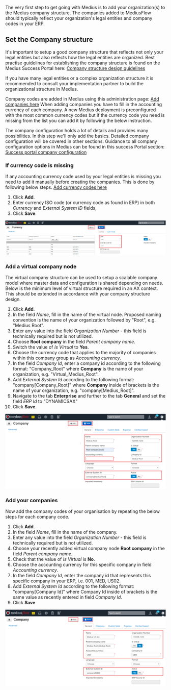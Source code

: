 The very first step to get going with Medius is to add your organization(s) to the Medius company structure. The companies added to MediusFlow should typically reflect your organization's legal entities and company codes in your ERP.

## Set the Company structure
It's important to setup a good company structure that reflects not only your legal entities but also reflects how the legal entities are organized.
Best practise guidelines for establishing the company structure is found on the Medius Success Portal here: [Company structure design guidelines](https://success.mediusflow.com/documentation/administration_guide/administration_pages/configuration_tutorials/company_structure/)

If you have many legal entities or a complex organization structure it is recommended to consult your implementation partner to build the organizational structure in Medius.

Company codes are added in Medius using this administration page: [Add companies here](https://cloud.mediusflow.com/$TenantNameQA/#/Administration/Medius.Core.Entities.Company)
When adding companies you have to fill in the accounting currency of each company. A new Medius deployment is preconfigured with the most common currency codes but if the currency code you need is missing from the list you can add it by following the below instruction.

The company configuration holds a lot of details and provides many possibilities. In this step we'll only add the basics. Detailed company configuration will be covered in other sections.
Guidance to all company configuration options in Medius can be found in this success Portal section: [Success portal company configuration](https://success.mediusflow.com/documentation/administration_guide/administration_pages/company/)

### If currency code is missing
If any accounting currency code used by your legal entities is missing you need to add it manually before creating the companies. This is done by following below steps.
[Add currency codes here](https://cloud.mediusflow.com/$TenantNameQA/#/Administration/Medius.Core.Entities.Currency)

1. Click **Add**.
2. Enter currency ISO code (or currency code as found in ERP) in both *Currency* and *External System ID* fields,
3. Click **Save**.

![](../../images/AddCurrencyCode.png)

### Add a virtual company node
The virtual company structure can be used to setup a scalable company model where master data and configuration is shared depending on needs. Below is the minimum level of virtual structure required in an AX context. 
This should be extended in accordance with your company structure design.

1. Click **Add**.
2. In the field *Name*, fill in the name of the virtual node. Proposed naming convention is the name of your organization followed by "Root", e.g. "Medius Root".
3. Enter any value into the field *Organization Number* - this field is technically required but is not utilized.
4. Choose **Root company** in the field *Parent company name*.
5. Switch the value of *Is Virtual* to **Yes**.
6. Choose the currency code that applies to the majority of companies within this company group as *Accounting currency*.
7. In the field *Company Id*, enter a company id according to the following format: "Company_Root" where **Company** is the name of your organization, e.g. "Virtual_Medius_Root".
8. Add *External System Id* according to the following format: "company[Company_Root]" where **Company** inside of brackets is the name of your organization, e.g. "company[Medius_Root]".
9. Navigate to the tab **Enterprise** and further to the tab **General**  and set the field *ERP Id* to "DYNAMICSAX"
10. Click **Save**.

![](../../images/AddVirtualCompany.png)

### Add your companies
Now add the company codes of your organisation by repeating the below steps for each company code.

1. Click **Add**.
2. In the field *Name*, fill in the name of the company.
3. Enter any value into the field *Organization Number* - this field is technically required but is not utilized.
4. Choose your recently added virtual company node **Root company** in the field *Parent company name*.
5. Check that the value of *Is Virtual* is **No**.
6. Choose the accounting currency for this specific company in field *Accounting currency*.
7. In the field *Company Id*, enter the company id that represents this specific company in your ERP, i.e. 001, MED, US02.
8. Add *External System Id* according to the following format: "company[Company Id]" where Company Id inside of brackets is the same value as recently entered in field *Company Id*.
9. Click **Save**

![](../../images/AddCompany.png)
